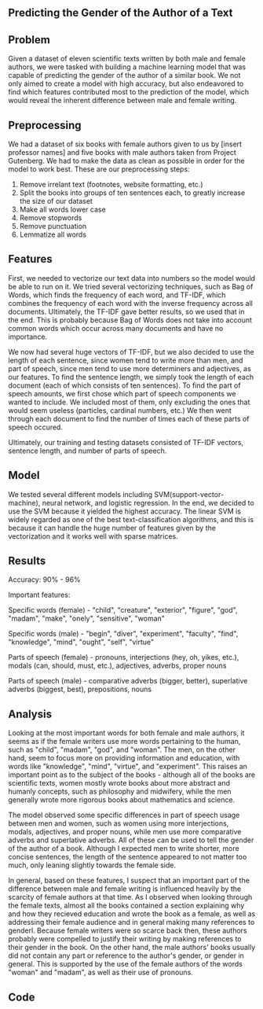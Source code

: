 ## Predicting the Gender of the Author of a Text

## Problem
Given a dataset of eleven scientific texts written by both male and female authors, we were tasked with building a machine learning model that was capable of predicting the gender of the author of a similar book. We not only aimed to create a model with high accuracy, but also endeavored to find which features contributed most to the prediction of the model, which would reveal the inherent difference between male and female writing. 

## Preprocessing
We had a dataset of six books with female authors given to us by [insert professor names] and five books with male authors taken from Project Gutenberg. We had to make the data as clean as possible in order for the model to work best. 
These are our preprocessing steps:
1. Remove irrelant text (footnotes, website formatting, etc.)
2. Split the books into groups of ten sentences each, to greatly increase the size of our dataset
3. Make all words lower case 
4. Remove stopwords
5. Remove punctuation
6. Lemmatize all words

## Features
First, we needed to vectorize our text data into numbers so the model would be able to run on it. We tried several vectorizing techniques, such as Bag of Words, which finds the frequency of each word, and TF-IDF, which combines the frequency of each word with the inverse frequency across all documents. Ultimately, the TF-IDF gave better results, so we used that in the end. This is probably because Bag of Words does not take into account common words which occur across many documents and have no importance.

We now had several huge vectors of TF-IDF, but we also decided to use the length of each sentence, since women tend to write more than men, and part of speech, since men tend to use more determiners and adjectives, as our features. To find the sentence length, we simply took the length of each document (each of which consists of ten sentences). To find the part of speech amounts, we first chose which part of speech components we wanted to include. We included most of them, only excluding the ones that would seem useless (particles, cardinal numbers, etc.) We then went through each document to find the number of times each of these parts of speech  occured.

Ultimately, our training and testing datasets consisted of TF-IDF vectors, sentence length, and number of parts of speech.

## Model
We tested several different models including SVM(support-vector-machine), neural network, and logistic regression. In the end, we decided to use the SVM because it yielded the highest accuracy. The linear SVM is widely regarded as one of the best text-classification algorithms, and this is because it can handle the huge number of features given by the vectorization and it works well with sparse matrices. 

## Results
Accuracy: 90% - 96% 

Important features:

  Specific words (female) - "child", 
                            "creature", 
                            "exterior", 
                            "figure", 
                            "god", 
                            "madam",
                            "make",
                            "onely",
                            "sensitive",
                            "woman"
                            
   Specific words (male) - "begin",
                           "diver",
                           "experiment",
                           "faculty",
                           "find",
                           "knowledge",
                           "mind",
                           "ought",
                           "self",
                           "virtue"
                   
   Parts of speech (female) - pronouns,
                              interjections (hey, oh, yikes, etc.),
                              modals (can, should, must, etc.),
                              adjectives,
                              adverbs,
                              proper nouns
                              
   Parts of speech (male) - comparative adverbs (bigger, better),
                            superlative adverbs (biggest, best),
                            prepositions,
                            nouns

## Analysis
Looking at the most important words for both female and male authors, it seems as if the female writers use more words pertaining to the human, such as "child", "madam", "god", and "woman". The men, on the other hand, seem to focus more on providing information and education, with words like "knowledge", "mind", "virtue", and "experiment". This raises an important point as to the subject of the books - although all of the books are scientific texts, women mostly wrote books about more abstract and humanly concepts, such as philosophy and midwifery, while the men generally wrote more rigorous books about mathematics and science.

The model observed some specific differences in part of speech usage between men and women, such as women using more interjections, modals, adjectives, and proper nouns, while men use more comparative adverbs and superlative adverbs. All of these can be used to tell the gender of the author of a book. Although I expected men to write shorter, more concise sentences, the length of the sentence appeared to not matter too much, only leaning slightly towards the female side.

In general, based on these features, I suspect that an important part of the difference between male and female writing is influenced heavily by the scarcity of female authors at that time. As I observed when looking through the female texts, almost all the books contained a section explaining why and how they recieved education and wrote the book as a female, as well as addressing their female audience and in general making many references to genderl. Because female writers were so scarce back then, these authors probably were compelled to justify their writing by making references to their gender in the book. On the other hand, the male authors' books usually did not contain any part or reference to the author's gender, or gender in general. This is supported by the use of the female authors of the words "woman" and "madam", as well as their use of pronouns. 


## Code
<script src="https://gist.github.com/OliviaG1/92f9aaaa7bebfa75f7fef4d7550b83b0.js"></script>
